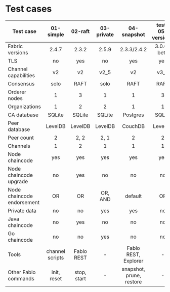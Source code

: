 # Test cases

| Test case                 |    01-simple    |   02-raft   | 03-private |       04-snapshot        |  test-05-version3  |  test-05-version3-BFT |
| ------------------------- |:---------------:|:-----------:|:----------:|:------------------------:|:------------------:|:---------------------:|
| Fabric versions           |      2.4.7      |    2.3.2    |   2.5.9    |       2.3.3/2.4.2        |     3.0.0-beta     |      3.0.0-beta       |
| TLS                       |       no        |     yes     |     no     |           yes            |        yes         |          yes          |
| Channel capabilities      |       v2        |     v2      |    v2_5    |            v2            |        v3_0        |          v3_0         |
| Consensus                 |      solo       |    RAFT     |    solo    |           RAFT           |        RAFT        |          BFT          |
| Orderer nodes             |        1        |      3      |     1      |            1             |         3          |          4            |
| Organizations             |        1        |      2      |     2      |            1             |         1          |          1            |
| CA database               |     SQLite      |   SQLite    |   SQLite   |         Postgres         |        SQLite      |         SQLite        |
| Peer database             |     LevelDB     |   LevelDB   |  LevelDB   |         CouchDB          |        LevelDB     |         LevelDB       |
| Peer count                |        2        |    2, 2     |    2, 1    |            2             |          2         |          2            |
| Channels                  |        1        |      2      |     1      |            1             |          1         |          1            |
| Node chaincode            |       yes       |     yes     |    yes     |           yes            |         yes        |          yes          |
| Node chaincode upgrade    |       no        |     yes     |     no     |            no            |         no         |          no           |
| Node chaincode endorsement|       OR        |     OR      |  OR, AND   |         default          |         OR         |          OR           |
| Private data              |       no        |     no      |    yes     |           yes            |         no         |          no           |
| Java chaincode            |       no        |     yes     |     no     |            no            |         no         |          no           |
| Go chaincode              |       no        |     no      |     yes     |            no            |         no         |          no           |
| Tools                     | channel scripts | Fablo REST  |     -      |  Fablo REST, Explorer    |         -          |          -            |
| Other Fablo commands      |   init, reset   | stop, start |     -      | snapshot, prune, restore |         -          |          -            |
